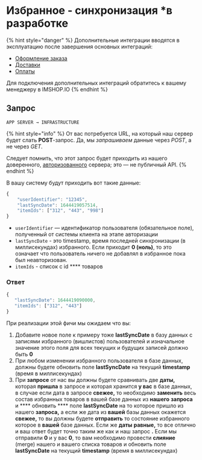 # Избранное - синхронизация \*в разработке

{% hint style="danger" %}
Дополнительные интеграции вводятся в эксплуатацию после завершения основных интеграций:

* [Оформление заказа](../oformlenie-zakaza.-dostavki-oplaty/order.md)
* [Доставки](../oformlenie-zakaza.-dostavki-oplaty/deliveries.md)
* [Оплаты](../oformlenie-zakaza.-dostavki-oplaty/payments.md)

Для подключения дополнительных интеграций обратитесь к вашему менеджеру в IMSHOP.IO
{% endhint %}

## Запрос

`APP SERVER → INFRASTRUCTURE`

{% hint style="info" %}
От вас потребуется URL, на который наш сервер будет слать **POST**-запрос. Да, мы _запрашиваем_ данные через _POST_, а не через _GET_.

Следует помнить, что этот запрос будет приходить из нашего доверенного, [авторизованного](../general.md#avtorizaciya-api) сервера; это — не публичный API.
{% endhint %}

В вашу систему будут приходить вот такие данные:

```javascript
{
    "userIdentifier": "12345",
    "lastSyncDate": 1644419057514,
    "itemIds": ["312", "443", "998"]
}
```

* `userIdentifier` — идентификатор пользователя (обязательное поле), полученный от системы клиента на этапе авторизации
* `lastSyncDate` - это timestamp, время последней синхронизации (в миллисекундах) избранного. Если приходит **0 (ноль)**, то это означает что пользователь ничего не добавлял в избранное пока был неавторизован.
* `itemIds` - список c id **** товаров

### Ответ

```javascript
{
   "lastSyncDate": 1644419090000,
   "itemIds": ["312", "443"]
}
```

При реализации этой фичи мы ожидаем что вы:

1. Добавите новое поле к примеру тоже **lastSyncDate** в базу данных с записями избранного (вишлистов) пользователей и изначальное значение этого поля для всех текущих и будущих записей должно быть **0**
2. При любом изменении избранного пользователя в базе данных, должны будете обновить поле **lastSyncDate** на текущий **timestamp** (время в миллисекундах)
3. При **запросе** от нас вы должны будете сравнивать две **даты,** которая **пришла** в запросе и которая хранится **у вас** в базе данных, в случае если дата в запросе **свежее,** то необходимо **заменить** весь состав избранных товаров в вашей базе данных из **нашего** **запроса** и **** обновить **** поле **lastSyncDate** на то которое пришло из нашего **запроса,** а если же дата из **вашей** базы данных окажется **свежее,** то вы должны будете **отправить** то состояние избранного которое в **вашей** базе данных. Если же **даты** **равные,** то все отлично и ваш ответ будет точно таким же как и наш запрос **.** Если мы отправили **0** и у вас **0**, то вам необходимо провести **слияние** (merge) нашего и вашего списка товаров и обновить поле **lastSyncDate** на текущий **timestamp** (время в миллисекундах)
